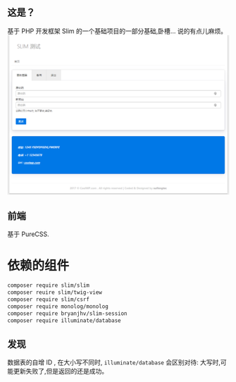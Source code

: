 
## 这是？

基于 PHP 开发框架 Slim 的一个基础项目的一部分基础,卧槽... 说的有点儿麻烦。
![Slim 3](https://raw.githubusercontent.com/suifengtec/slim-basic/master/screenshot/1.png)

## 前端
基于 PureCSS.

# 依赖的组件
```
composer require slim/slim
composer reuire slim/twig-view
composer require slim/csrf
composer require monolog/monolog
composer require bryanjhv/slim-session
composer require illuminate/database
```

## 发现

数据表的自增 ID , 在大小写不同时, `illuminate/database` 会区别对待: 大写时,可能更新失败了,但是返回的还是成功。


